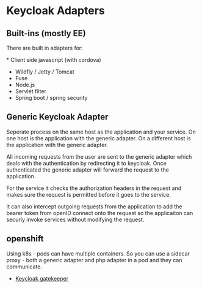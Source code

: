 # Keycloak Adapters

## Built-ins (mostly EE)

There are built in adapters for:

\* Client side javascript (with cordova)
* Wildfly / Jetty / Tomcat
* Fuse
* Node.js
* Servlet filter
* Spring boot / spring security

## Generic Keycloak Adapter

Seperate process on the same host as the application and your service.
On one host is the application with the generic adapter.
On a different host is the application with the generic adapter.

All incoming requests from the user are sent to the generic adapter which deals with the authentication by redirecting it to keycloak.
Once authenticated the generic adapter will forward the request to the application.

For the service it checks the authorization headers in the request and makes sure the request is permitted before it goes to the service.

It can also intercept outgoing requests from the application to add the bearer token from openID connect onto the request so the applicaiton can securly invoke services without modifying the request.

## openshift

Using k8s - pods can have multiple containers.
So you can use a sidecar proxy - both a generic adapter and php adapter in a pod and they can communicate.

* [Keycloak gatekeeper](https://github.com/keycloak/keycloak-gatekeeper)


